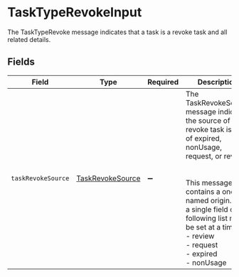 # TaskTypeRevokeInput

 The TaskTypeRevoke message indicates that a task is a revoke task and all related details.



## Fields

| Field                                                                                                                                                                                                                                                                                 | Type                                                                                                                                                                                                                                                                                  | Required                                                                                                                                                                                                                                                                              | Description                                                                                                                                                                                                                                                                           |
| ------------------------------------------------------------------------------------------------------------------------------------------------------------------------------------------------------------------------------------------------------------------------------------- | ------------------------------------------------------------------------------------------------------------------------------------------------------------------------------------------------------------------------------------------------------------------------------------- | ------------------------------------------------------------------------------------------------------------------------------------------------------------------------------------------------------------------------------------------------------------------------------------- | ------------------------------------------------------------------------------------------------------------------------------------------------------------------------------------------------------------------------------------------------------------------------------------- |
| `taskRevokeSource`                                                                                                                                                                                                                                                                    | [TaskRevokeSource](../../models/shared/taskrevokesource.md)                                                                                                                                                                                                                           | :heavy_minus_sign:                                                                                                                                                                                                                                                                    |  The TaskRevokeSource message indicates the source of the revoke task is one of expired, nonUsage, request, or review.<br/><br/><br/>This message contains a oneof named origin. Only a single field of the following list may be set at a time:<br/>  - review<br/>  - request<br/>  - expired<br/>  - nonUsage<br/> |